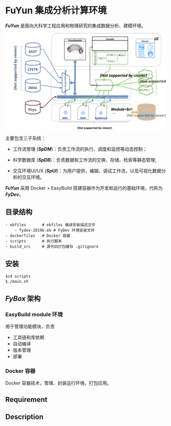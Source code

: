 # FuYun 集成分析计算环境

___FuYun___ 是面向大科学工程应用和物理研究的集成数据分析、建模环境。

![系统架构](./docs/figures/FuYunSystem.svg "FuYun")

主要包含三子系统：

* 工作流管理 (___SpDM___)：负责工作流的执行、调度和监控等动态控制；

* 科学数据库 (___SpDB___)：负责数据和工作流的交换、存储、检索等静态管理;

* 交互环境UI/UX (___SpUI___)：为用户提供，编辑、调试工作流，以及可视化数据分析的交互环境。

___FuYun___ 采用 Docker + EasyBuild 搭建容器作为开发和运行的基础环境，代称为 ___FyDev___。

## 目录结构

    - ebfiles       # ebfiles 编译安装描述文件
        - fydev-2019b.eb # FyDev 环境安装文件
    - dockerfiles   # Docker 容器    
    - scripts       # 执行脚本
    - build_src     # 源代码打包缓存 .gitignore

## 安装

    $cd scripts
    $./main.sh

## ___FyBox___ 架构

### EasyBuild module 环境

用于管理功能模块，负责

* 工具链和库依赖
* 自动编译
* 版本管理
* 部署
 
### Docker 容器

Docker 容器技术，管理、封装运行环境，打包应用。

## Requirement

## Description
